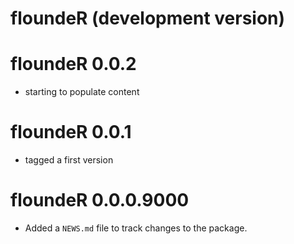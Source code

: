# floundeR (development version)

# floundeR 0.0.2

* starting to populate content

# floundeR 0.0.1

* tagged a first version

# floundeR 0.0.0.9000

* Added a `NEWS.md` file to track changes to the package.
